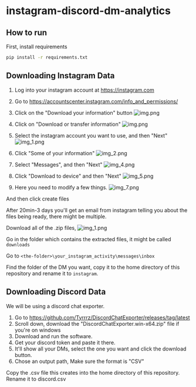 # instagram-discord-dm-analytics

## How to run

First, install requirements

```bash
pip install -r requirements.txt
```


## Downloading Instagram Data

1. Log into your instagram account at https://instagram.com
2. Go to https://accountscenter.instagram.com/info_and_permissions/
3. Click on the "Download your information" button
![img.png](readme-images/img.png)
4. Click on "Download or transfer information"
![img.png](instagram/img9.png)
5. Select the instagram account you want to use, and then "Next"
![img_1.png](readme-images/img_1.png)
6. Click "Some of your information"
![img_2.png](readme-images/img_2.png)
7. Select "Messages", and then "Next"
![img_4.png](readme-images/img_4.png)
8. Click "Download to device" and then "Next"
![img_5.png](readme-images/img_5.png)

9. Here you need to modify a few things.
![img_7.png](readme-images/img_7.png)

And then click create files

After 20min-3 days you'll get an email from instagram telling you about the files being ready, there might be multiple.

Download all of the .zip  files, 
![img_1.png](instagram/img_10.png)

Go in the folder which contains the extracted files, it might be called `downloads`

Go to `<the-folder>\your_instagram_activity\messages\inbox`

Find the folder of the DM you want, copy it to the home directory of this repository and rename it to `instagram`.


## Downloading Discord Data

We will be using a discord chat exporter.

1. Go to https://github.com/Tyrrrz/DiscordChatExporter/releases/tag/latest
2. Scroll down, download the "DiscordChatExporter.win-x64.zip" file if you're on windows
3. Download and run the software.
4. Get your discord token and paste it there.
5. It'll show all your DMs, select the one you want and click the download button.
6. Chose an output path, Make sure the format is "CSV"

Copy the .csv file this creates into the home directory of this repository. Rename it to discord.csv
